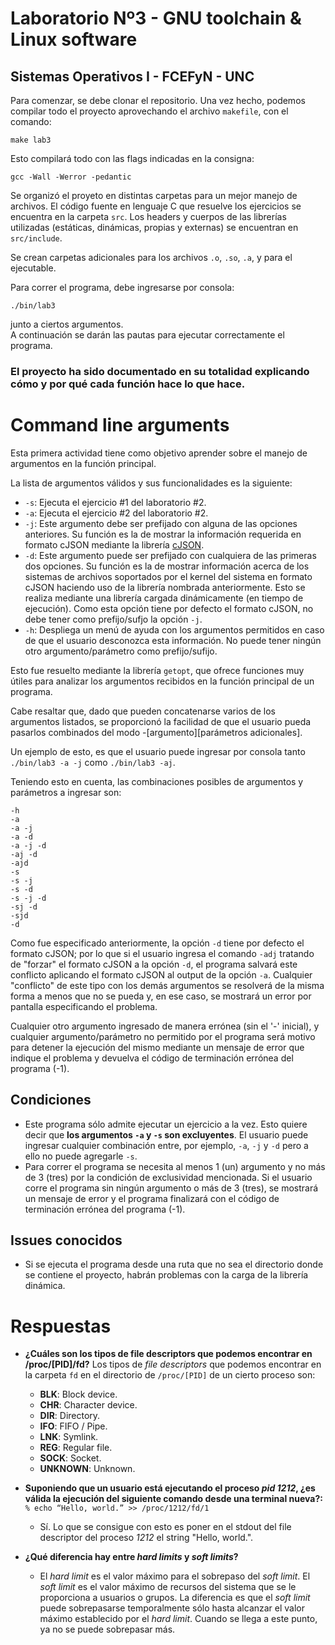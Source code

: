 # Laboratorio Nº3 - GNU toolchain & Linux software
## Sistemas Operativos I - FCEFyN - UNC

Para comenzar, se debe clonar el repositorio. Una vez hecho, podemos compilar todo el proyecto aprovechando el archivo `makefile`, con el comando:

`make lab3`

Esto compilará todo con las flags indicadas en la consigna:

`gcc -Wall -Werror -pedantic`

Se organizó el proyeto en distintas carpetas para un mejor manejo de archivos. El código fuente en lenguaje C que resuelve los ejercicios se encuentra en la carpeta `src`. Los headers y cuerpos de las librerías utilizadas (estáticas, dinámicas, propias y externas) se encuentran en `src/include`.

Se crean carpetas adicionales para los archivos `.o`, `.so`, `.a`, y para el ejecutable.

Para correr el programa, debe ingresarse por consola:

`./bin/lab3`

junto a ciertos argumentos.  
A continuación se darán las pautas para ejecutar correctamente el programa.

### **El proyecto ha sido documentado en su totalidad explicando cómo y por qué cada función hace lo que hace.**

# Command line arguments
Esta primera actividad tiene como objetivo aprender sobre el manejo de argumentos en la función principal.

La lista de argumentos válidos y sus funcionalidades es la siguiente:

- `-s`: Ejecuta el ejercicio #1 del laboratorio #2.
- `-a`: Ejecuta el ejercicio #2 del laboratorio #2.
- `-j`: Este argumento debe ser prefijado con alguna de las opciones anteriores. Su función es la de mostrar la información requerida en formato cJSON mediante la librería [cJSON](https://github.com/DaveGamble/cJSON).
- `-d`: Este argumento puede ser prefijado con cualquiera de las primeras dos opciones. Su función es la de mostrar información acerca de los sistemas de archivos soportados por el kernel del sistema en formato cJSON haciendo uso de la librería nombrada anteriormente. Esto se realiza mediante una librería cargada dinámicamente (en tiempo de ejecución). Como esta opción tiene por defecto el formato cJSON, no debe tener como prefijo/sufjo la opción `-j`.
- `-h`: Despliega un menú de ayuda con los argumentos permitidos en caso de que el usuario desconozca esta información. No puede tener ningún otro argumento/parámetro como prefijo/sufijo.

Esto fue resuelto mediante la librería `getopt`, que ofrece funciones muy útiles para analizar los argumentos recibidos en la función principal de un programa.

Cabe resaltar que, dado que pueden concatenarse varios de los argumentos listados, se proporcionó la facilidad de que el usuario pueda pasarlos combinados del modo -[argumento][parámetros adicionales].

Un ejemplo de esto, es que el usuario puede ingresar por consola tanto `./bin/lab3 -a -j` como `./bin/lab3 -aj`.

Teniendo esto en cuenta, las combinaciones posibles de argumentos y parámetros a ingresar son:
```
-h
-a
-a -j
-a -d
-a -j -d
-aj -d
-ajd
-s
-s -j
-s -d
-s -j -d
-sj -d
-sjd
-d
```

Como fue especificado anteriormente, la opción `-d` tiene por defecto el formato cJSON; por lo que si el usuario ingresa el comando `-adj` tratando de "forzar" el formato cJSON a la opción `-d`, el programa salvará este conflicto aplicando el formato cJSON al output de la opción `-a`. Cualquier "conflicto" de este tipo con los demás argumentos se resolverá de la misma forma a menos que no se pueda y, en ese caso, se mostrará un error por pantalla especificando el problema.

Cualquier otro argumento ingresado de manera errónea (sin el '-' inicial), y cualquier argumento/parámetro no permitido por el programa será motivo para detener la ejecución del mismo mediante un mensaje de error que indique el problema y devuelva el código de terminación errónea del programa (-1).

## Condiciones

- Este programa sólo admite ejecutar un ejercicio a la vez. Esto quiere decir que **los argumentos `-a` y `-s` son excluyentes**. El usuario puede ingresar cualquier combinación entre, por ejemplo, `-a`, `-j` y `-d` pero a ello no puede agregarle `-s`.
- Para correr el programa se necesita al menos 1 (un) argumento y no más de 3 (tres) por la condición de exclusividad mencionada. Si el usuario corre el programa sin ningún argumento o más de 3 (tres), se mostrará un mensaje de error y el programa finalizará con el código de terminación errónea del programa (-1).

## Issues conocidos

- Si se ejecuta el programa desde una ruta que no sea el directorio donde se contiene el proyecto, habrán problemas con la carga de la librería dinámica.

# Respuestas

- **¿Cuáles son los tipos de file descriptors que podemos encontrar en /proc/[PID]/fd?**
    Los tipos de *file descriptors* que podemos encontrar en la carpeta `fd` en el directorio de `/proc/[PID]` de un cierto proceso son:
  - **BLK**: Block device.
  - **CHR**: Character device.
  - **DIR**: Directory.
  - **IFO**: FIFO / Pipe.
  - **LNK**: Symlink.
  - **REG**: Regular file.
  - **SOCK**: Socket.
  - **UNKNOWN**: Unknown.
- **Suponiendo que un usuario está ejecutando el proceso _pid 1212_, ¿es válida la ejecución del siguiente comando desde una terminal nueva?:**
`% echo “Hello, world.” >> /proc/1212/fd/1`
    - Sí. Lo que se consigue con esto es poner en el stdout del file descriptor del proceso *1212* el string "Hello, world.".
  
- **¿Qué diferencia hay entre _hard limits_ y _soft limits_?**
    - El *hard limit* es el valor máximo para el sobrepaso del *soft limit*. El *soft limit* es el valor máximo de recursos del sistema que se le proporciona a usuarios o grupos. La diferencia es que el *soft limit* puede sobrepasarse temporalmente sólo hasta alcanzar el valor máximo establecido por el *hard limit*. Cuando se llega a este punto, ya no se puede sobrepasar más.
